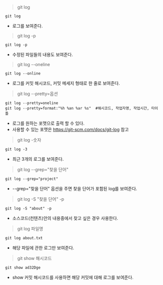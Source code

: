 >git log
```shell
git log
```
* 로그를 보여준다.

>git log -p
```shell
git log -p
```
* 수정된 파일들의 내용도 보여준다.

>git log --oneline
```shell
git log --online
```
* 로그를 커밋 해시코드, 커밋 메세지 형태로 한 줄로 보여준다. 

>git log --pretty=옵션
```shell
git log --pretty=oneline
git log --pretty=format:"%h %an %ar %s"  #해시코드, 작업자명, 작업시간, 타이틀
```
* 로그를 원하는 포맷으로 출력 할 수 있다. 
* 사용할 수 있는 포맷은 https://git-scm.com/docs/git-log 참고

>git log -숫자
```sheel
git log -3
```
* 최근 3개의 로그를 보여준다.

>git log --grep="찾을 단어"
```shell
git log --grep="project"
```
* --grep="찾을 단어" 옵션을 주면 찾을 단어가 포함된 log를 보여준다.

> git log -S "찾을 단어" -p
```shell
git log -S "about" -p
```
* 소스코드(컨텐츠)안의 내용중에서 찾고 싶은 경우 사용한다.

>git log 파일명
```shell
git log about.txt
```
* 해당 파일에 관한 로그만 보여준다.

>git show 해시코드
```shell
git show ad32Dge
```
* show 커밋 해시코드를 사용하면 해당 커밋에 대해 로그를 보여준다.